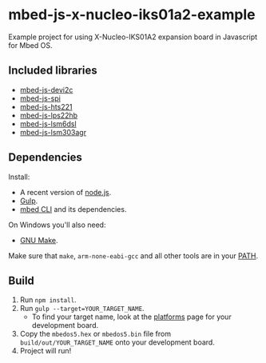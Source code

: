 # mbed-js-x-nucleo-iks01a2-example
Example project for using X-Nucleo-IKS01A2 expansion board in Javascript for Mbed OS.

## Included libraries
* [mbed-js-devi2c](https://github.com/syed-zeeshan/mbed-js-devi2c)
* [mbed-js-spi](https://github.com/syed-zeeshan/mbed-js-spi)
* [mbed-js-hts221](https://github.com/syed-zeeshan/mbed-js-hts221)
* [mbed-js-lps22hb](https://github.com/syed-zeeshan/mbed-js-lps22hb)
* [mbed-js-lsm6dsl](https://github.com/syed-zeeshan/mbed-js-lsm6dsl)
* [mbed-js-lsm303agr](https://github.com/syed-zeeshan/mbed-js-lsm303agr)

## Dependencies

Install:

* A recent version of [node.js](http://nodejs.org/).
* [Gulp](http://gulpjs.com/).
* [mbed CLI](https://github.com/ARMmbed/mbed-cli) and its dependencies.

On Windows you'll also need:

* [GNU Make](http://gnuwin32.sourceforge.net/packages/make.htm).

Make sure that `make`, `arm-none-eabi-gcc` and all other tools are in your [PATH](http://www.howtogeek.com/118594/how-to-edit-your-system-path-for-easy-command-line-access/).

## Build

1. Run `npm install`.
2. Run `gulp --target=YOUR_TARGET_NAME`.
    * To find your target name, look at the [platforms](http://developer.mbed.org/platforms/) page for your development board.
3. Copy the `mbedos5.hex` or `mbedos5.bin` file from `build/out/YOUR_TARGET_NAME` onto your development board.
4. Project will run!
